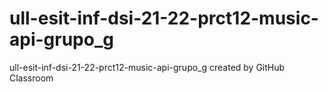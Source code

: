 # ull-esit-inf-dsi-21-22-prct12-music-api-grupo_g
ull-esit-inf-dsi-21-22-prct12-music-api-grupo_g created by GitHub Classroom
